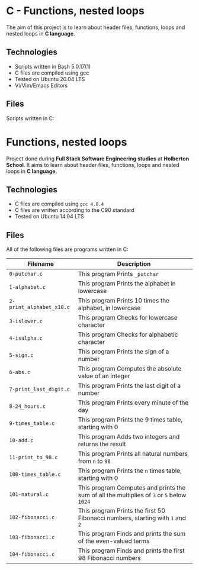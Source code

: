 # C - Functions, nested loops

The aim of this project is to learn about header files, functions, loops and nested loops in **C language**.

## Technologies
* Scripts written in Bash 5.0.17(1)
* C files are compiled using gcc
* Tested on Ubuntu 20.04 LTS
* Vi/Vim/Emacs Editors

## Files
Scripts written in C:

# Functions, nested loops

Project done during **Full Stack Software Engineering studies** at **Holberton School**. It aims to learn about header files, functions, loops and nested loops in **C language**.

## Technologies
* C files are compiled using `gcc 4.8.4`
* C files are written according to the C90 standard
* Tested on Ubuntu 14.04 LTS

## Files
All of the following files are programs written in C:

| Filename | Description |
| -------- | ----------- |
| `0-putchar.c` | This program Prints `_putchar` |
| `1-alphabet.c` | This program Prints the alphabet in lowercase |
| `2-print_alphabet_x10.c` | This program Prints 10 times the alphabet, in lowercase |
| `3-islower.c` | This program Checks for lowercase character |
| `4-isalpha.c` | This program Checks for alphabetic character |
| `5-sign.c` | This program Prints the sign of a number |
| `6-abs.c` | This program Computes the absolute value of an integer |
| `7-print_last_digit.c` | This program Prints the last digit of a number |
| `8-24_hours.c` | This program Prints every minute of the day |
| `9-times_table.c` | This program Prints the 9 times table, starting with 0 |
| `10-add.c` | This program Adds two integers and returns the result |
| `11-print_to_98.c` | This program Prints all natural numbers from `n` to `98` |
| `100-times_table.c` | This program Prints the `n` times table, starting with 0 |
| `101-natural.c` | This program Computes and prints the sum of all the multiplies of `3` or `5` below `1024` |
| `102-fibonacci.c` | This program Prints the first 50 Fibonacci numbers, starting with `1` and `2` |
| `103-fibonacci.c` | This program Finds and prints the sum of the even-valued terms |
| `104-fibonacci.c` | This program Finds and prints the first 98 Fibonacci numbers |
